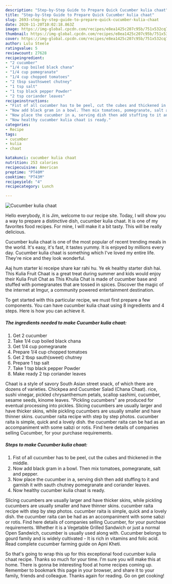 ```yaml
---
description: "Step-by-Step Guide to Prepare Quick Cucumber kulia chaat"
title: "Step-by-Step Guide to Prepare Quick Cucumber kulia chaat"
slug: 2693-step-by-step-guide-to-prepare-quick-cucumber-kulia-chaat
date: 2020-11-20T10:02:18.863Z
image: https://img-global.cpcdn.com/recipes/e8ea1425c207c95b/751x532cq70/cucumber-kulia-chaat-recipe-main-photo.jpg
thumbnail: https://img-global.cpcdn.com/recipes/e8ea1425c207c95b/751x532cq70/cucumber-kulia-chaat-recipe-main-photo.jpg
cover: https://img-global.cpcdn.com/recipes/e8ea1425c207c95b/751x532cq70/cucumber-kulia-chaat-recipe-main-photo.jpg
author: Lulu Steele
ratingvalue: 5
reviewcount: 27628
recipeingredient:
- "2 cucumber"
- "1/4 cup boiled black chana"
- "1/4 cup pomegranate"
- "1/4 cup chopped tomatoes"
- "2 tbsp sauthsweet chutney"
- "1 tsp salt"
- "1 tsp black pepper Powder"
- "2 tsp coriander leaves"
recipeinstructions:
- "Fist of all cucumber has to be peel, cut the cubes and thickened in the middle."
- "Now add black gram in a bowl. Then mix tomatoes, pomegranate, salt and pepper."
- "Now place the cucumber in a, serving dish then add stuffing to it and garnish it with sauth chutney pomegranate and coriander leaves."
- "Now healthy cucumber kulia chaat is ready."
categories:
- Recipe
tags:
- cucumber
- kulia
- chaat

katakunci: cucumber kulia chaat 
nutrition: 253 calories
recipecuisine: American
preptime: "PT40M"
cooktime: "PT43M"
recipeyield: "4"
recipecategory: Lunch

---
```



![Cucumber kulia chaat](https://img-global.cpcdn.com/recipes/e8ea1425c207c95b/751x532cq70/cucumber-kulia-chaat-recipe-main-photo.jpg)

Hello everybody, it is Jim, welcome to our recipe site. Today, I will show you a way to prepare a distinctive dish, cucumber kulia chaat. It is one of my favorites food recipes. For mine, I will make it a bit tasty. This will be really delicious.

Cucumber kulia chaat is one of the most popular of recent trending meals in the world. It's easy, it's fast, it tastes yummy. It is enjoyed by millions every day. Cucumber kulia chaat is something which I've loved my entire life. They're nice and they look wonderful.

Aaj hum starter ki receipe share kar rahi hu. Ye ek healthy starter dish hai. This Kulia Fruit Chaat is a great treat during summer and kids would enjoy their Kulia Fruit Chat as This Khulia Chat is made of cucumber base and stuffed with pomegranates that are tossed in spices. Discover the magic of the internet at Imgur, a community powered entertainment destination.


To get started with this particular recipe, we must first prepare a few components. You can have cucumber kulia chaat using 8 ingredients and 4 steps. Here is how you can achieve it.

<!--inarticleads1-->

##### The ingredients needed to make Cucumber kulia chaat:

1. Get 2 cucumber
1. Take 1/4 cup boiled black chana
1. Get 1/4 cup pomegranate
1. Prepare 1/4 cup chopped tomatoes
1. Get 2 tbsp sauth(sweet) chutney
1. Prepare 1 tsp salt
1. Take 1 tsp black pepper Powder
1. Make ready 2 tsp coriander leaves


Chaat is a style of savory South Asian street snack, of which there are dozens of varieties. Chickpea and Cucumber Salad (Chana Chaat). rice, sushi vinegar, pickled chrysanthemum petals, scallop sashimi, cucumber, sesame seeds, kinome leaves. &#34;Pickling cucumbers&#34; are produced for eventual processing into pickles. Slicing cucumbers are usually larger and have thicker skins, while pickling cucumbers are usually smaller and have thinner skins. cucumber raita recipe with step by step photos. cucumber raita is simple, quick and a lovely dish. the cucumber raita can be had as an accompaniment with some sabzi or rotis. Find here details of companies selling Cucumber, for your purchase requirements. 

<!--inarticleads2-->

##### Steps to make Cucumber kulia chaat:

1. Fist of all cucumber has to be peel, cut the cubes and thickened in the middle.
1. Now add black gram in a bowl. Then mix tomatoes, pomegranate, salt and pepper.
1. Now place the cucumber in a, serving dish then add stuffing to it and garnish it with sauth chutney pomegranate and coriander leaves.
1. Now healthy cucumber kulia chaat is ready.


Slicing cucumbers are usually larger and have thicker skins, while pickling cucumbers are usually smaller and have thinner skins. cucumber raita recipe with step by step photos. cucumber raita is simple, quick and a lovely dish. the cucumber raita can be had as an accompaniment with some sabzi or rotis. Find here details of companies selling Cucumber, for your purchase requirements. Whether it is a Vegetable Grilled Sandwich or just a normal Open Sandwich, cucumber is usually used along with. Cucumber belongs to gourd family and is widely cultivated - It is rich in vitamins and folic acid. Read complete cucumber farming guide on Apni Kheti. 

So that's going to wrap this up for this exceptional food cucumber kulia chaat recipe. Thanks so much for your time. I'm sure you will make this at home. There is gonna be interesting food at home recipes coming up. Remember to bookmark this page in your browser, and share it to your family, friends and colleague. Thanks again for reading. Go on get cooking!
